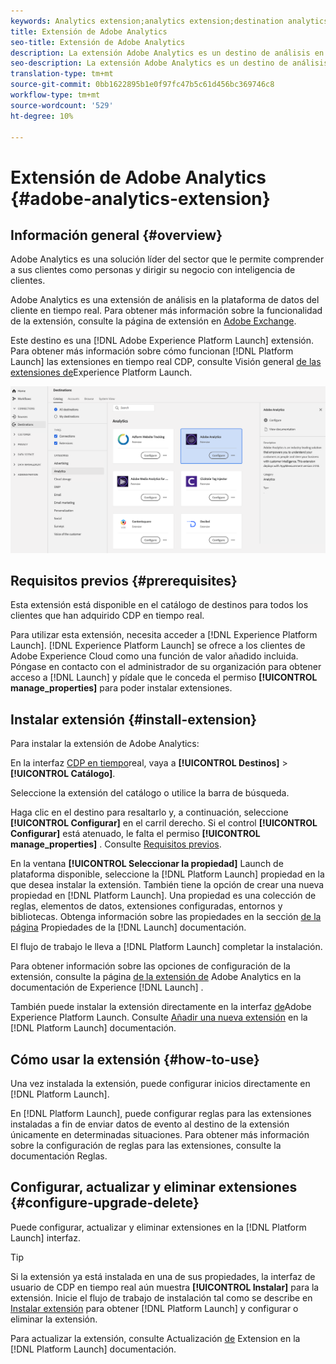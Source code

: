 ```yaml
---
keywords: Analytics extension;analytics extension;destination analytics
title: Extensión de Adobe Analytics
seo-title: Extensión de Adobe Analytics
description: La extensión Adobe Analytics es un destino de análisis en la plataforma de datos del cliente en tiempo real. Para obtener más información sobre la funcionalidad de la extensión, consulte la página de extensión en Adobe Exchange.
seo-description: La extensión Adobe Analytics es un destino de análisis en la plataforma de datos del cliente en tiempo real. Para obtener más información sobre la funcionalidad de la extensión, consulte la página de extensión en Adobe Exchange.
translation-type: tm+mt
source-git-commit: 0bb1622895b1e0f97fc47b5c61d456bc369746c8
workflow-type: tm+mt
source-wordcount: '529'
ht-degree: 10%

---
```



# Extensión de Adobe Analytics {#adobe-analytics-extension}

## Información general {#overview}

Adobe Analytics es una solución líder del sector que le permite comprender a sus clientes como personas y dirigir su negocio con inteligencia de clientes.

Adobe Analytics es una extensión de análisis en la plataforma de datos del cliente en tiempo real. Para obtener más información sobre la funcionalidad de la extensión, consulte la página de extensión en [Adobe Exchange](https://exchange.adobe.com/experiencecloud.details.100156.html).

Este destino es una [!DNL Adobe Experience Platform Launch] extensión. Para obtener más información sobre cómo funcionan [!DNL Platform Launch] las extensiones en tiempo real CDP, consulte Visión general [de las extensiones de](../launch-extensions/overview.md)Experience Platform Launch.

![Extensión de Adobe Analytics](../../assets/catalog/analytics/adobe-analytics/catalog.png)

## Requisitos previos  {#prerequisites}

Esta extensión está disponible en el catálogo de destinos para todos los clientes que han adquirido CDP en tiempo real.

Para utilizar esta extensión, necesita acceder a [!DNL Experience Platform Launch]. [!DNL Experience Platform Launch] se ofrece a los clientes de Adobe Experience Cloud como una función de valor añadido incluida. Póngase en contacto con el administrador de su organización para obtener acceso a [!DNL Launch] y pídale que le conceda el permiso **[!UICONTROL manage_properties]** para poder instalar extensiones.

## Instalar extensión {#install-extension}

Para instalar la extensión de Adobe Analytics:

En la interfaz [CDP en tiempo](http://platform.adobe.com/)real, vaya a **[!UICONTROL Destinos]** > **[!UICONTROL Catálogo]**.

Seleccione la extensión del catálogo o utilice la barra de búsqueda.

Haga clic en el destino para resaltarlo y, a continuación, seleccione **[!UICONTROL Configurar]** en el carril derecho. Si el control **[!UICONTROL Configurar]** está atenuado, le falta el permiso **[!UICONTROL manage_properties]** . Consulte [Requisitos previos](#prerequisites).

En la ventana **[!UICONTROL Seleccionar la propiedad]** Launch de plataforma disponible, seleccione la [!DNL Platform Launch] propiedad en la que desea instalar la extensión. También tiene la opción de crear una nueva propiedad en [!DNL Platform Launch]. Una propiedad es una colección de reglas, elementos de datos, extensiones configuradas, entornos y bibliotecas. Obtenga información sobre las propiedades en la sección [de la página](https://experienceleague.adobe.com/docs/launch/using/reference/admin/companies-and-properties.html#properties-page) Propiedades de la [!DNL Launch] documentación.

El flujo de trabajo le lleva a [!DNL Platform Launch] completar la instalación.

Para obtener información sobre las opciones de configuración de la extensión, consulte la página [de la extensión de](https://experienceleague.adobe.com/docs/launch-learn/implementing-in-websites-with-launch/implement-solutions/analytics.html) Adobe Analytics en la documentación de Experience [!DNL Launch] .

También puede instalar la extensión directamente en la interfaz [de](https://launch.adobe.com/)Adobe Experience Platform Launch. Consulte [Añadir una nueva extensión](https://experienceleague.adobe.com/docs/launch/using/reference/manage-resources/extensions/overview.html?lang=en#add-a-new-extension) en la [!DNL Platform Launch] documentación.

## Cómo usar la extensión {#how-to-use}

Una vez instalada la extensión, puede configurar inicios directamente en [!DNL Platform Launch].

En [!DNL Platform Launch], puede configurar reglas para las extensiones instaladas a fin de enviar datos de evento al destino de la extensión únicamente en determinadas situaciones. Para obtener más información sobre la configuración de reglas para las extensiones, consulte la documentación [](https://experienceleague.adobe.com/docs/launch/using/reference/manage-resources/rules.html)Reglas.

## Configurar, actualizar y eliminar extensiones {#configure-upgrade-delete}

Puede configurar, actualizar y eliminar extensiones en la [!DNL Platform Launch] interfaz.

>[!TIP]
>
>Si la extensión ya está instalada en una de sus propiedades, la interfaz de usuario de CDP en tiempo real aún muestra **[!UICONTROL Instalar]** para la extensión. Inicie el flujo de trabajo de instalación tal como se describe en [Instalar extensión](#install-extension) para obtener [!DNL Platform Launch] y configurar o eliminar la extensión.

Para actualizar la extensión, consulte Actualización [de](https://experienceleague.adobe.com/docs/launch/using/reference/manage-resources/extensions/extension-upgrade.html) Extension en la [!DNL Platform Launch] documentación.



